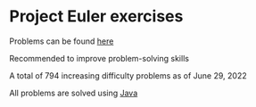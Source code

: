 # Project Euler exercises
Problems can be found [here](https://projecteuler.net/archives)

Recommended to improve problem-solving skills

A total of 794 increasing difficulty problems as of June 29, 2022

All problems are solved using [Java](https://en.wikipedia.org/wiki/Java_(programming_language))
